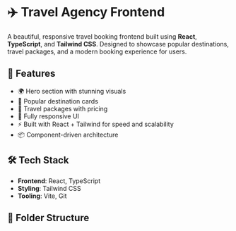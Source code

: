 # ✈️ Travel Agency Frontend

A beautiful, responsive travel booking frontend built using **React**, **TypeScript**, and **Tailwind CSS**. Designed to showcase popular destinations, travel packages, and a modern booking experience for users.

## 🚀 Features

- 🌍 Hero section with stunning visuals
- 🧳 Popular destination cards
- 🧭 Travel packages with pricing
- 📱 Fully responsive UI
- ⚡ Built with React + Tailwind for speed and scalability
- 📦 Component-driven architecture

## 🛠️ Tech Stack

- **Frontend**: React, TypeScript
- **Styling**: Tailwind CSS
- **Tooling**: Vite, Git

## 📁 Folder Structure

